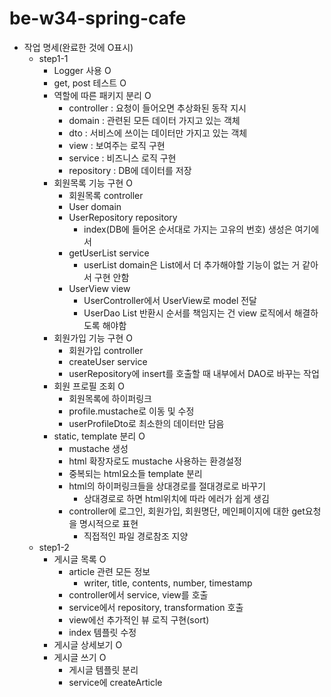 # be-w34-spring-cafe
* 작업 명세(완료한 것에 O표시)
  * step1-1
    * Logger 사용 O
    * get, post 테스트 O
    * 역할에 따른 패키지 분리 O
      * controller : 요청이 들어오면 추상화된 동작 지시
      * domain : 관련된 모든 데이터 가지고 있는 객체
      * dto : 서비스에 쓰이는 데이터만 가지고 있는 객체
      * view : 보여주는 로직 구현
      * service : 비즈니스 로직 구현
      * repository : DB에 데이터를 저장
    * 회원목록 기능 구현 O
      * 회원목록 controller
      * User domain
      * UserRepository repository
        * index(DB에 들어온 순서대로 가지는 고유의 번호) 생성은 여기에서
      * getUserList service
        * userList domain은 List에서 더 추가해야할 기능이 없는 거 같아서 구현 안함
      * UserView view
        * UserController에서 UserView로 model 전달
        * UserDao List 반환시 순서를 책임지는 건 view 로직에서 해결하도록 해야함
    * 회원가입 기능 구현 O
      * 회원가입 controller
      * createUser service
      * userRepository에 insert를 호출할 때 내부에서 DAO로 바꾸는 작업
    * 회원 프로필 조회 O
      * 회원목록에 하이퍼링크
      * profile.mustache로 이동 및 수정
      * userProfileDto로 최소한의 데이터만 담음
    * static, template 분리 O
      * mustache 생성
      * html 확장자로도 mustache 사용하는 환경설정
      * 중복되는 html요소들 template 분리
      * html의 하이퍼링크들을 상대경로를 절대경로로 바꾸기
        * 상대경로로 하면 html위치에 따라 에러가 쉽게 생김
      * controller에 로그인, 회원가입, 회원명단, 메인페이지에 대한 get요청을 명시적으로 표현
        * 직접적인 파일 경로참조 지양
  * step1-2
    * 게시글 목록 O
      * article 관련 모든 정보
        * writer, title, contents, number, timestamp
      * controller에서 service, view를 호출
      * service에서 repository, transformation 호출
      * view에선 추가적인 뷰 로직 구현(sort)
      * index 템플릿 수정
    * 게시글 상세보기 O
    * 게시글 쓰기 O
      * 게시글 템플릿 분리
      * service에 createArticle
